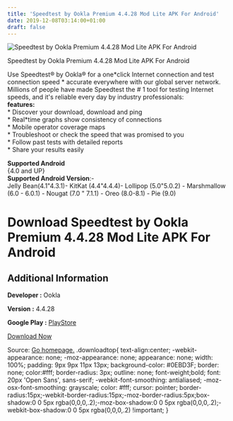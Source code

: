 ```yaml
---
title: 'Speedtest by Ookla Premium 4.4.28 Mod Lite APK For Android'
date: 2019-12-08T03:14:00+01:00
draft: false
---
```


![Speedtest by Ookla Premium 4.4.28 Mod Lite APK For Android](https://i2.wp.com/apkhome.net/wp-content/uploads/2019/12/Speedtest-by-Ookla-Premium-4.4.28-Mod-Lite.png "Speedtest by Ookla Premium 4.4.28 Mod Lite APK For Android")

  

Speedtest by Ookla Premium 4.4.28 Mod Lite APK For Android

Use Speedtest® by Ookla® for a one\*click Internet connection and test connection speed \* accurate everywhere with our global server network. Millions of people have made Speedtest the # 1 tool for testing Internet speeds, and it's reliable every day by industry professionals:  
**features:**  
\* Discover your download, download and ping  
\* Real\*time graphs show consistency of connections  
\* Mobile operator coverage maps  
\* Troubleshoot or check the speed that was promised to you  
\* Follow past tests with detailed reports  
\* Share your results easily

**Supported Android**  
{4.0 and UP}  
**Supported Android Version**:-  
Jelly Bean(4.1"4.3.1)- KitKat (4.4"4.4.4)- Lollipop (5.0"5.0.2) - Marshmallow (6.0 - 6.0.1) - Nougat (7.0 " 7.1.1) - Oreo (8.0-8.1) - Pie (9.0)

Download Speedtest by Ookla Premium 4.4.28 Mod Lite APK For Android
===================================================================

Additional Information
----------------------

**Developer :** Ookla

**Version :** 4.4.28

**Google Play :** [PlayStore](https://play.google.com/store/apps/details?id=org.zwanoo.android.speedtest)

  

[Download Now](https://store4app.co/post/speedtest-by-ookla-premium-4-4-28-mod-lite-apk-for-android_1575706803)

  
Source: [Go homepage.](https://store4app.co/post/speedtest-by-ookla-premium-4-4-28-mod-lite-apk-for-android_1575706803) .downloadtop{ text-align:center; -webkit-appearance: none; -moz-appearance: none; appearance: none; width: 100%; padding: 9px 9px 11px 13px; background-color: #0EBD3F; border: none; color:#fff; border-radius: 3px; outline: none; font-weight;bold; font: 20px 'Open Sans', sans-serif; -webkit-font-smoothing: antialiased; -moz-osx-font-smoothing: grayscale; color: #fff; cursor: pointer; border-radius:15px;-webkit-border-radius:15px;-moz-border-radius:5px;box-shadow:0 0 5px rgba(0,0,0,.2);-moz-box-shadow:0 0 5px rgba(0,0,0,.2);-webkit-box-shadow:0 0 5px rgba(0,0,0,.2) !important; }